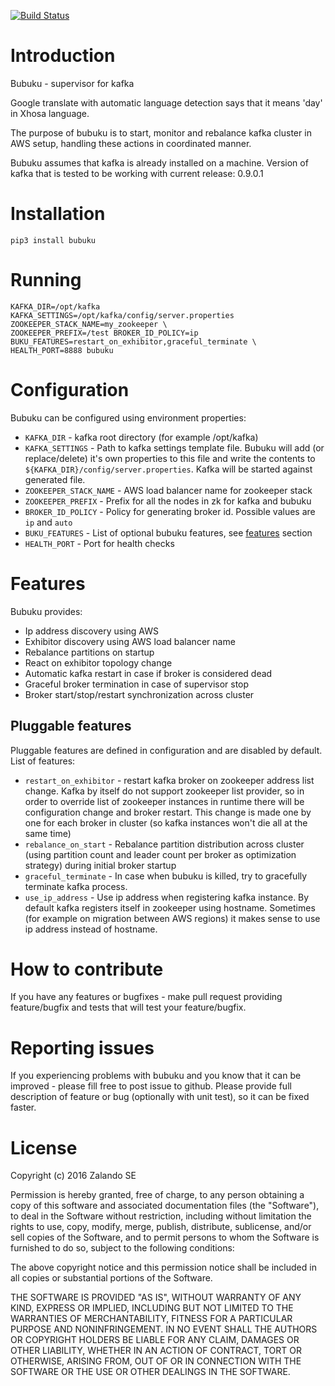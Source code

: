 [![Build Status](https://travis-ci.org/zalando-incubator/bubuku.svg)](https://travis-ci.org/zalando-incubator/bubuku)

# Introduction

Bubuku - supervisor for kafka


Google translate with automatic language detection says that it means 'day' in
Xhosa language.


The purpose of bubuku is to start, monitor and rebalance kafka cluster in AWS setup, handling these actions in 
coordinated manner.
 
Bubuku assumes that kafka is already installed on a machine. Version of kafka that is tested to be working
with current release: 0.9.0.1

# Installation
```
pip3 install bubuku
```

# Running
```
KAFKA_DIR=/opt/kafka KAFKA_SETTINGS=/opt/kafka/config/server.properties ZOOKEEPER_STACK_NAME=my_zookeeper \
ZOOKEEPER_PREFIX=/test BROKER_ID_POLICY=ip BUKU_FEATURES=restart_on_exhibitor,graceful_terminate \
HEALTH_PORT=8888 bubuku 
```

# Configuration

Bubuku can be configured using environment properties:

 - `KAFKA_DIR` - kafka root directory (for example /opt/kafka) 
 - `KAFKA_SETTINGS` - Path to kafka settings template file. Bubuku will add (or replace/delete) it's own 
 properties to this file and write the contents to `${KAFKA_DIR}/config/server.properties`. Kafka will be started 
  against generated file.
 - `ZOOKEEPER_STACK_NAME` - AWS load balancer name for zookeeper stack
 - `ZOOKEEPER_PREFIX` - Prefix for all the nodes in zk for kafka and bubuku
 - `BROKER_ID_POLICY` - Policy for generating broker id. Possible values are `ip` and `auto`
 - `BUKU_FEATURES` - List of optional bubuku features, see [features](#features) section
 - `HEALTH_PORT` - Port for health checks
 
# Features #

Bubuku provides:
    
 - Ip address discovery using AWS
 - Exhibitor discovery using AWS load balancer name
 - Rebalance partitions on startup
 - React on exhibitor topology change
 - Automatic kafka restart in case if broker is considered dead
 - Graceful broker termination in case of supervisor stop
 - Broker start/stop/restart synchronization across cluster
 
## <a name="features"></a> Pluggable features
Pluggable features are defined in configuration and are disabled by default. List of features:
 
 - `restart_on_exhibitor` - restart kafka broker on zookeeper address list change. Kafka by itself do not support
 zookeeper list provider, so in order to override list of zookeeper instances in runtime there will be configuration
 change and broker restart. This change is made one by one for each broker in cluster (so kafka instances won't die
 all at the same time)
 - `rebalance_on_start` - Rebalance partition distribution across cluster (using partition count and leader count
 per broker as optimization strategy) during initial broker startup
 - `graceful_terminate` - In case when bubuku is killed, try to gracefully terminate kafka process.
 - `use_ip_address` - Use ip address when registering kafka instance. By default kafka registers itself in 
 zookeeper using hostname. Sometimes (for example on migration between AWS regions) it makes sense to use ip 
 address instead of hostname.
 
# How to contribute

If you have any features or bugfixes - make pull request providing feature/bugfix and tests that will test your 
feature/bugfix.

# Reporting issues

If you experiencing problems with bubuku and you know that it can be improved - please fill free to post issue
to github. Please provide full description of feature or bug (optionally with unit test), so it can be fixed 
faster.

# License

Copyright (c) 2016 Zalando SE

Permission is hereby granted, free of charge, to any person obtaining a copy of this software and associated
documentation files (the "Software"), to deal in the Software without restriction, including without limitation the
rights to use, copy, modify, merge, publish, distribute, sublicense, and/or sell copies of the Software, and to permit
persons to whom the Software is furnished to do so, subject to the following conditions:

The above copyright notice and this permission notice shall be included in all copies or substantial portions of the
Software.

THE SOFTWARE IS PROVIDED "AS IS", WITHOUT WARRANTY OF ANY KIND, EXPRESS OR IMPLIED, INCLUDING BUT NOT LIMITED TO THE
WARRANTIES OF MERCHANTABILITY, FITNESS FOR A PARTICULAR PURPOSE AND NONINFRINGEMENT. IN NO EVENT SHALL THE AUTHORS OR
COPYRIGHT HOLDERS BE LIABLE FOR ANY CLAIM, DAMAGES OR OTHER LIABILITY, WHETHER IN AN ACTION OF CONTRACT, TORT OR
OTHERWISE, ARISING FROM, OUT OF OR IN CONNECTION WITH THE SOFTWARE OR THE USE OR OTHER DEALINGS IN THE SOFTWARE.
